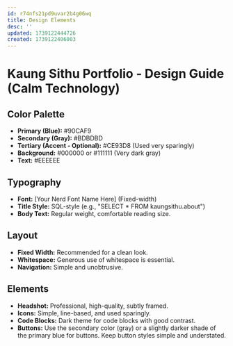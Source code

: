 ```yaml
---
id: r74nfs21pd9uvar2b4g06wq
title: Design Elements
desc: ''
updated: 1739122444726
created: 1739122406003
---
```

# Kaung Sithu Portfolio - Design Guide (Calm Technology)

## Color Palette

*   **Primary (Blue):** #90CAF9
*   **Secondary (Gray):** #BDBDBD
*   **Tertiary (Accent - Optional):** #CE93D8 (Used very sparingly)
*   **Background:** #000000 or #111111 (Very dark gray)
*   **Text:** #EEEEEE

## Typography

*   **Font:** [Your Nerd Font Name Here] (Fixed-width)
*   **Title Style:** SQL-style (e.g., "SELECT * FROM kaungsithu.about")
*   **Body Text:** Regular weight, comfortable reading size.

## Layout

*   **Fixed Width:**  Recommended for a clean look.
*   **Whitespace:**  Generous use of whitespace is essential.
*   **Navigation:**  Simple and unobtrusive.

## Elements

*   **Headshot:**  Professional, high-quality, subtly framed.
*   **Icons:**  Simple, line-based, and used sparingly.
*   **Code Blocks:**  Dark theme for code blocks with good contrast.
*   **Buttons:**  Use the secondary color (gray) or a slightly darker shade of the primary blue for buttons.  Keep button styles simple and understated.